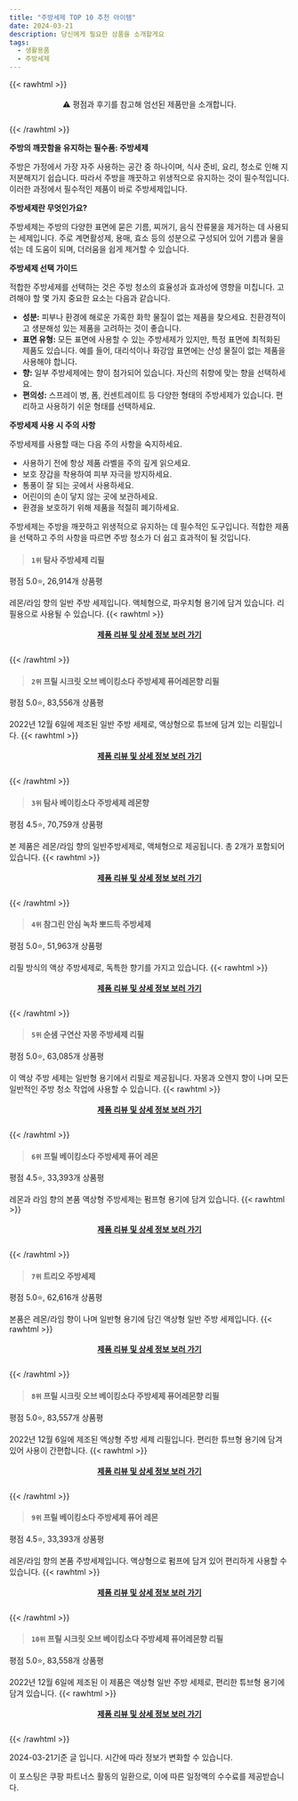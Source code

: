 ```yaml
---
title: "주방세제 TOP 10 추천 아이템"
date: 2024-03-21
description: 당신에게 필요한 상품을 소개할게요
tags:
  - 생활용품
  - 주방세제
---
```

{{< rawhtml >}}<div class="toc" style="text-align: center; height: 50px; line-height: 2;">  <p>⚠️ 평점과 후기를 참고해 엄선된 제품만을 소개합니다.<br></p></div> {{< /rawhtml >}}

**주방의 깨끗함을 유지하는 필수품: 주방세제**

주방은 가정에서 가장 자주 사용하는 공간 중 하나이며, 식사 준비, 요리, 청소로 인해 지저분해지기 쉽습니다. 따라서 주방을 깨끗하고 위생적으로 유지하는 것이 필수적입니다. 이러한 과정에서 필수적인 제품이 바로 주방세제입니다.

**주방세제란 무엇인가요?**

주방세제는 주방의 다양한 표면에 묻은 기름, 찌꺼기, 음식 잔류물을 제거하는 데 사용되는 세제입니다. 주로 계면활성제, 용매, 효소 등의 성분으로 구성되어 있어 기름과 물을 섞는 데 도움이 되며, 더러움을 쉽게 제거할 수 있습니다.

**주방세제 선택 가이드**

적합한 주방세제를 선택하는 것은 주방 청소의 효율성과 효과성에 영향을 미칩니다. 고려해야 할 몇 가지 중요한 요소는 다음과 같습니다.

* **성분:** 피부나 환경에 해로운 가혹한 화학 물질이 없는 제품을 찾으세요. 친환경적이고 생분해성 있는 제품을 고려하는 것이 좋습니다.
* **표면 유형:** 모든 표면에 사용할 수 있는 주방세제가 있지만, 특정 표면에 최적화된 제품도 있습니다. 예를 들어, 대리석이나 화강암 표면에는 산성 물질이 없는 제품을 사용해야 합니다.
* **향:** 일부 주방세제에는 향이 첨가되어 있습니다. 자신의 취향에 맞는 향을 선택하세요.
* **편의성:** 스프레이 병, 폼, 컨센트레이트 등 다양한 형태의 주방세제가 있습니다. 편리하고 사용하기 쉬운 형태를 선택하세요.

**주방세제 사용 시 주의 사항**

주방세제를 사용할 때는 다음 주의 사항을 숙지하세요.

* 사용하기 전에 항상 제품 라벨을 주의 깊게 읽으세요.
* 보호 장갑을 착용하여 피부 자극을 방지하세요.
* 통풍이 잘 되는 곳에서 사용하세요.
* 어린이의 손이 닿지 않는 곳에 보관하세요.
* 환경을 보호하기 위해 제품을 적절히 폐기하세요.

주방세제는 주방을 깨끗하고 위생적으로 유지하는 데 필수적인 도구입니다. 적합한 제품을 선택하고 주의 사항을 따르면 주방 청소가 더 쉽고 효과적이 될 것입니다.


>#### `1위` 탐사 주방세제 리필
평점 5.0⭐, 26,914개 상품평

레몬/라임 향의 일반 주방 세제입니다. 액체형으로, 파우치형 용기에 담겨 있습니다. 리필용으로 사용될 수 있습니다.
{{< rawhtml >}}<div class="toc" style="text-align: center; height: 50px; line-height: 2;"><p><b><a href="https://link.coupang.com/re/AFFSDP?lptag=AF5033054&pageKey=6631315054&itemId=15118303556&vendorItemId=82340067621&traceid=V0-153-668cecfe38e3908a&requestid=20240321101522979125833067&token=31850B%7CGM">제품 리뷰 및 상세 정보 보러 가기</a></b><br></p> </div>{{< /rawhtml >}}

>#### `2위` 프릴 시크릿 오브 베이킹소다 주방세제 퓨어레몬향 리필
평점 5.0⭐, 83,556개 상품평

2022년 12월 6일에 제조된 일반 주방 세제로, 액상형으로 튜브에 담겨 있는 리필입니다.
{{< rawhtml >}}<div class="toc" style="text-align: center; height: 50px; line-height: 2;"><p><b><a href="https://link.coupang.com/re/AFFSDP?lptag=AF5033054&pageKey=225949728&itemId=2877588761&vendorItemId=85191188464&traceid=V0-153-df2efd2328f4bc8f&requestid=20240321101522979125833067&token=31850B%7CGM">제품 리뷰 및 상세 정보 보러 가기</a></b><br></p> </div>{{< /rawhtml >}}

>#### `3위` 탐사 베이킹소다 주방세제 레몬향
평점 4.5⭐, 70,759개 상품평

본 제품은 레몬/라임 향의 일반주방세제로, 액체형으로 제공됩니다. 총 2개가 포함되어 있습니다.
{{< rawhtml >}}<div class="toc" style="text-align: center; height: 50px; line-height: 2;"><p><b><a href="https://link.coupang.com/re/AFFSDP?lptag=AF5033054&pageKey=323587276&itemId=1036090204&vendorItemId=5489402284&traceid=V0-153-b6d4a87b28fc8545&requestid=20240321101522979125833067&token=31850B%7CGM">제품 리뷰 및 상세 정보 보러 가기</a></b><br></p> </div>{{< /rawhtml >}}

>#### `4위` 참그린 안심 녹차 뽀드득 주방세제
평점 5.0⭐, 51,963개 상품평

리필 방식의 액상 주방세제로, 독특한 향기를 가지고 있습니다.
{{< rawhtml >}}<div class="toc" style="text-align: center; height: 50px; line-height: 2;"><p><b><a href="https://link.coupang.com/re/AFFSDP?lptag=AF5033054&pageKey=18215362&itemId=19315340&vendorItemId=3028323934&traceid=V0-153-04dd2db175b1184c&requestid=20240321101522979125833067&token=31850B%7CGM">제품 리뷰 및 상세 정보 보러 가기</a></b><br></p> </div>{{< /rawhtml >}}

>#### `5위` 순샘 구연산 자몽 주방세제 리필
평점 5.0⭐, 63,085개 상품평

이 액상 주방 세제는 일반형 용기에서 리필로 제공됩니다. 자몽과 오렌지 향이 나며 모든 일반적인 주방 청소 작업에 사용할 수 있습니다.
{{< rawhtml >}}<div class="toc" style="text-align: center; height: 50px; line-height: 2;"><p><b><a href="https://link.coupang.com/re/AFFSDP?lptag=AF5033054&pageKey=59120550&itemId=678190893&vendorItemId=4746232913&traceid=V0-153-2d1bc1e29866cdde&requestid=20240321101522979125833067&token=31850B%7CGM">제품 리뷰 및 상세 정보 보러 가기</a></b><br></p> </div>{{< /rawhtml >}}

>#### `6위` 프릴 베이킹소다 주방세제 퓨어 레몬
평점 4.5⭐, 33,393개 상품평

레몬과 라임 향의 본품 액상형 주방세제는 펌프형 용기에 담겨 있습니다.
{{< rawhtml >}}<div class="toc" style="text-align: center; height: 50px; line-height: 2;"><p><b><a href="https://link.coupang.com/re/AFFSDP?lptag=AF5033054&pageKey=7235465113&itemId=18626586195&vendorItemId=85761961954&traceid=V0-153-33fffd5df091dc97&requestid=20240321101522979125833067&token=31850B%7CGM">제품 리뷰 및 상세 정보 보러 가기</a></b><br></p> </div>{{< /rawhtml >}}

>#### `7위` 트리오 주방세제
평점 5.0⭐, 62,616개 상품평

본품은 레몬/라임 향이 나며 일반형 용기에 담긴 액상형 일반 주방 세제입니다.
{{< rawhtml >}}<div class="toc" style="text-align: center; height: 50px; line-height: 2;"><p><b><a href="https://link.coupang.com/re/AFFSDP?lptag=AF5033054&pageKey=6499690442&itemId=14305119220&vendorItemId=4669107686&traceid=V0-153-3162ff09bcd853a8&requestid=20240321101522979125833067&token=31850B%7CGM">제품 리뷰 및 상세 정보 보러 가기</a></b><br></p> </div>{{< /rawhtml >}}

>#### `8위` 프릴 시크릿 오브 베이킹소다 주방세제 퓨어레몬향 리필
평점 5.0⭐, 83,557개 상품평

2022년 12월 6일에 제조된 액상형 주방 세제 리필입니다. 편리한 튜브형 용기에 담겨 있어 사용이 간편합니다.
{{< rawhtml >}}<div class="toc" style="text-align: center; height: 50px; line-height: 2;"><p><b><a href="https://link.coupang.com/re/AFFSDP?lptag=AF5033054&pageKey=225949728&itemId=151853677&vendorItemId=84336358567&traceid=V0-153-df2efd2328f4bc8f&requestid=20240321101522979125833067&token=31850B%7CGM">제품 리뷰 및 상세 정보 보러 가기</a></b><br></p> </div>{{< /rawhtml >}}

>#### `9위` 프릴 베이킹소다 주방세제 퓨어 레몬
평점 4.5⭐, 33,393개 상품평

레몬/라임 향의 본품 주방세제입니다. 액상형으로 펌프에 담겨 있어 편리하게 사용할 수 있습니다.
{{< rawhtml >}}<div class="toc" style="text-align: center; height: 50px; line-height: 2;"><p><b><a href="https://link.coupang.com/re/AFFSDP?lptag=AF5033054&pageKey=7235465113&itemId=18169425733&vendorItemId=85318863581&traceid=V0-153-33fffd5df091dc97&requestid=20240321101522979125833067&token=31850B%7CGM">제품 리뷰 및 상세 정보 보러 가기</a></b><br></p> </div>{{< /rawhtml >}}

>#### `10위` 프릴 시크릿 오브 베이킹소다 주방세제 퓨어레몬향 리필
평점 5.0⭐, 83,558개 상품평

2022년 12월 6일에 제조된 이 제품은 액상형 일반 주방 세제로, 편리한 튜브형 용기에 담겨 있습니다.
{{< rawhtml >}}<div class="toc" style="text-align: center; height: 50px; line-height: 2;"><p><b><a href="https://link.coupang.com/re/AFFSDP?lptag=AF5033054&pageKey=225949728&itemId=316856100&vendorItemId=85191190987&traceid=V0-153-df2efd2328f4bc8f&requestid=20240321101522979125833067&token=31850B%7CGM">제품 리뷰 및 상세 정보 보러 가기</a></b><br></p> </div>{{< /rawhtml >}}


2024-03-21기준 글 입니다.
시간에 따라 정보가 변화할 수 있습니다.

이 포스팅은 쿠팡 파트너스 활동의 일환으로, 이에 따른 일정액의 수수료를 제공받습니다.